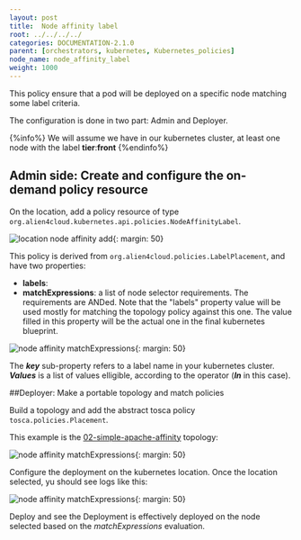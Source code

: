 ```yaml
---
layout: post
title:  Node affinity label
root: ../../../../
categories: DOCUMENTATION-2.1.0
parent: [orchestrators, kubernetes, Kubernetes_policies]
node_name: node_affinity_label
weight: 1000
---
```


This policy ensure that a pod will be deployed on a specific node matching some label criteria.  

The configuration is done in two part: Admin and Deployer.

{%info%}
  We will assume we have in our kubernetes cluster, at least one node with the label **tier**:**front**
{%endinfo%}

## Admin side: Create and configure the on-demand policy resource

On the location, add a policy resource of type `org.alien4cloud.kubernetes.api.policies.NodeAffinityLabel`.  

![location node affinity add](../../../images/2.1.0/user_guide/policies/add_k8s_nodeAffinity_policy.png){: margin: 50}   

This policy is derived from `org.alien4cloud.policies.LabelPlacement`, and have two properties:

- **labels**:
- **matchExpressions**: a list of node selector requirements. The requirements are ANDed.
          Note that the "labels" property value will be used mostly for matching the topology policy against this one.
          The value filled in this property will be the actual one in the final kubernetes blueprint.

![node affinity matchExpressions](../../../images/2.1.0/user_guide/policies/node_aff_matchExp_edit.png){: margin: 50}   

The ___key___ sub-property refers to a label name in your kubernetes cluster. ___Values___ is a list of values elligible, according to the operator (___In___ in this case).

##Deployer: Make a portable topology and match policies

Build a topology and add the abstract tosca policy `tosca.policies.Placement`.

This example is the [02-simple-apache-affinity](https://github.com/alien4cloud/samples/blob/master/org/alien4cloud/doc/kube/topology/02-simple-apache-affinity/tosca.yaml) topology:

![node affinity matchExpressions](../../../images/2.1.0/user_guide/topology_editor/policies/node_aff_matchExp_edit.png){: margin: 50}   

Configure the deployment on the kubernetes location. Once the location selected, yu should see logs like this:

![node affinity matchExpressions](../../../images/2.1.0/user_guide/policies/nodeAff_config_ok.png){: margin: 50}   

Deploy and see the Deployment is effectively deployed on the node selected based on the _matchExpressions_ evaluation.
